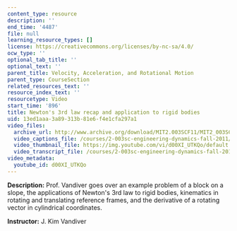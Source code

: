```yaml
---
content_type: resource
description: ''
end_time: '4487'
file: null
learning_resource_types: []
license: https://creativecommons.org/licenses/by-nc-sa/4.0/
ocw_type: ''
optional_tab_title: ''
optional_text: ''
parent_title: Velocity, Acceleration, and Rotational Motion
parent_type: CourseSection
related_resources_text: ''
resource_index_text: ''
resourcetype: Video
start_time: '896'
title: Newton's 3rd law recap and application to rigid bodies
uid: 13ed1aaa-3a89-313b-81e6-f4e1cfa297a1
video_files:
  archive_url: http://www.archive.org/download/MIT2.003SCF11/MIT2_003SCF11_lec03_300k.mp4
  video_captions_file: /courses/2-003sc-engineering-dynamics-fall-2011/0665c12ffdfa5944a67393d7f27cec19_d00XI_UTKQo.vtt
  video_thumbnail_file: https://img.youtube.com/vi/d00XI_UTKQo/default.jpg
  video_transcript_file: /courses/2-003sc-engineering-dynamics-fall-2011/7d27e9d16416df3a2ec17ab5b3e492be_d00XI_UTKQo.pdf
video_metadata:
  youtube_id: d00XI_UTKQo
---
```


**Description:** Prof. Vandiver goes over an example problem of a block on a slope, the applications of Newton's 3rd law to rigid bodies, kinematics in rotating and translating reference frames, and the derivative of a rotating vector in cylindrical coordinates.

**Instructor:** J. Kim Vandiver

